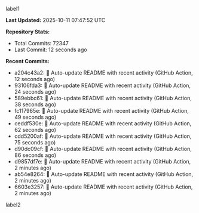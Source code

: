 
label1 
<!-- ACTIVITY_START -->
**Last Updated:** 2025-10-11 07:47:52 UTC

**Repository Stats:**
- Total Commits: 72347
- Last Commit: 12 seconds ago

**Recent Commits:**
- a204c43a2: 🤖 Auto-update README with recent activity (GitHub Action, 12 seconds ago)
- 93106fda3: 🤖 Auto-update README with recent activity (GitHub Action, 24 seconds ago)
- 589ebbc61: 🤖 Auto-update README with recent activity (GitHub Action, 38 seconds ago)
- fc117965e: 🤖 Auto-update README with recent activity (GitHub Action, 49 seconds ago)
- ceddf530e: 🤖 Auto-update README with recent activity (GitHub Action, 62 seconds ago)
- cdd5200af: 🤖 Auto-update README with recent activity (GitHub Action, 75 seconds ago)
- d90dc09cf: 🤖 Auto-update README with recent activity (GitHub Action, 86 seconds ago)
- d9857df7e: 🤖 Auto-update README with recent activity (GitHub Action, 2 minutes ago)
- ab54e8264: 🤖 Auto-update README with recent activity (GitHub Action, 2 minutes ago)
- 6603e3257: 🤖 Auto-update README with recent activity (GitHub Action, 2 minutes ago)
<!-- ACTIVITY_END -->

label2

